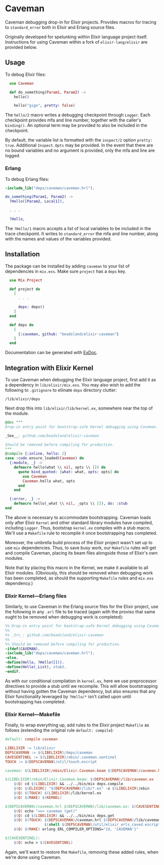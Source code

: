 # Caveman

Caveman debugging drop-in for Elixir projects. Provides macros for tracing to
`standard_error` both in Elixir and Erlang source files.

Originally developed for spelunking within Elixir language project itself.
Instructions for using Caveman within a fork of `elixir-lang/elixir` are
provided below.

## Usage

To debug Elixir files:

```elixir
  use Caveman

  def do_something(Param1, Param2) ->
    hello()

    hello("gigo", pretty: false)
```

The `hello/2` macro writes a debugging checkpoint through `Logger`. Each
checkpoint provides mfa and line number, together with the caller's `binding()`.
An optional term may be provided to also be included in the checkpoint.

By default, the variable list is formatted with the `inspect/2` option
`pretty: true`. Additional `Inspect.Opts` may be provided. In the event that
there are no bound variables and no argument is provided, only the mfa and
line are logged.

### Erlang

To debug Erlang files:

```erlang
-include_lib("deps/caveman/caveman.hrl").

do_something(Param1, Param2) ->
  ?Hello([Param2, Local1]),

  . . .

  ?Hello,
```

The `?Hello/1` macro accepts a list of local variables to be included in the
trace checkpoint. It writes to `standard_error` the mfa and line number, along
with the names and values of the variables provided.

## Installation

The package can be installed by adding `caveman` to your list of dependencies
in `mix.exs`. Make sure `project` has a `deps` key.

```elixir
  use Mix.Project

  def project do
    [
      . . .

      deps: deps()
    ]
  end

  def deps do
    [
      {:caveman, github: "beadsland/elixir-caveman"}
    ]
  end
```

Documentation can be generated with [ExDoc](https://github.com/elixir-lang/ex_doc).

## Integration with Elixir Kernel

To use Caveman when debugging the Elixir language project, first add it as a
dependency in `lib/elixir/mix.exs`. You may also wish to add the following to
`.gitignore` to eliinate `deps` directory clutter:

```
/lib/elixir/deps
```

Next drop this into `lib/elixir/lib/kernel.ex`, somewhere near the top of the
module.

```elixir
@doc """
Drop-in entry point for bootstrap-safe Kernel debugging using Caveman.

_See__: github.com/beadsland/elixir-caveman

Should be removed before compiling for production.
"""
@compile {:inline, hello: 2}
case :code.ensure_loaded(Caveman) do
  {:module, _} ->
    defmacro hello(what \\ nil, opts \\ []) do
      quote bind_quoted: [what: what, opts: opts] do
        use Caveman
        Caveman.hello what, opts
      end
    end

  {:error, _} ->
    defmacro hello(_what \\ nil, _opts \\ []), do: :stub
end
```

The above is necessary to accommodate bootstrapping. Caveman loads only after
Elixir `Kernel` and other standard library modules have compiled, including
`Logger`. Thus, bootstrap `kernel.ex` compiles with a stub macro. We'll use a
`Makefile` rule to recompile it once bootstrapping has completed.

Moreover, the umbrella build process of the Elixir project wasn't set up to
use `mix` dependencies. Thus, to save busy work, our `Makefile` rules will get
and compile Caveman, placing its beam files alongside those of Elixir's own
modules.

Note that by placing this macro in the Kernel, we make it available to all
Elixir modules. (Obviously, this should be removed when debugging work has been
completed, as should the supporting `Makefile` rules and `mix.exs` dependency.)

### Elixir Kernel—Erlang files

Similarly, to use Caveman in the Erlang source files for the Elixir project,
use the following in any `.erl` file to be traced (again with the proviso that
same ought to be removed when debugging work is completed):

```erlang
%% Drop-in entry point for bootstrap-safe Kernel debugging using Caveman.
%%
%% _Src_: github.com/beadsland/elixir-caveman
%%
%% Should be removed before compiling for production.
-ifdef(CAVEMAN).
-include_lib("deps/caveman/caveman.hrl").
-else.
-define(Hello, ?Hello([])).
-define(Hello(_List), stub).
-endif.
```

As with our conditional compilation in `kernel.ex`, here we use preprocessor
directives to provide a stub until we recompile. This will allow bootstrapping
without having gotten the Caveman dependency, but also ensures that any Elixir
functionality leveraged by `?Hello/*` isn't called upon until bootstrapping has
completed.

### Elixir Kernel—Makefile

Finally, to wrap everything up, add rules to the Elixir project `Makefile` as
follows (extending the original rule `default: compile`):

```makefile
default: compile caveman

LIBELIXIR := lib/elixir
DEPSCAVEMAN := $(LIBELIXIR)/deps/caveman
CAVESENTINEL := $(LIBELIXIR)/ebin/.caveman.sentinel
TOUCH := $(DEPSCAVEMAN)/util/touch.escript

caveman: $(LIBELIXIR)/ebin/Elixir.Caveman.beam $(DEPSCAVEMAN)/caveman.hrl

$(LIBELIXIR)/ebin/Elixir.Caveman.beam: $(DEPSCAVEMAN)/lib/caveman.ex
	$(Q) cd $(LIBELIXIR) && ../../bin/mix deps.compile
	$(Q) $(ELIXIRC) "$(DEPSCAVEMAN)/lib/*.ex" -o $(LIBELIXIR)/ebin
	$(Q) $(TOUCH) $(LIBELIXIR)/lib/kernel.ex
	$(Q) $(MAKE) $(KERNEL)

$(DEPSCAVEMAN)/caveman.hrl $(DEPSCAVEMAN)/lib/caveman.ex: $(CAVESENTINEL)
	$(Q) echo "==> caveman (get)"
	$(Q) cd $(LIBELIXIR) && ../../bin/mix deps.get
	$(Q) $(TOUCH) $(DEPSCAVEMAN)/caveman.hrl $(DEPSCAVEMAN)/lib/caveman.ex \
	              $(shell $(DEPSCAVEMAN)/util/elixir_erls_caved.escript)
	$(Q) $(MAKE) erlang ERL_COMPILER_OPTIONS="{d, 'CAVEMAN'}"

$(CAVESENTINEL):
	$(Q) echo > $(CAVESENTINEL)
```

Again, we'll want to restore the `Makefile`, removing these added rules, when
we're done using Caveman.
